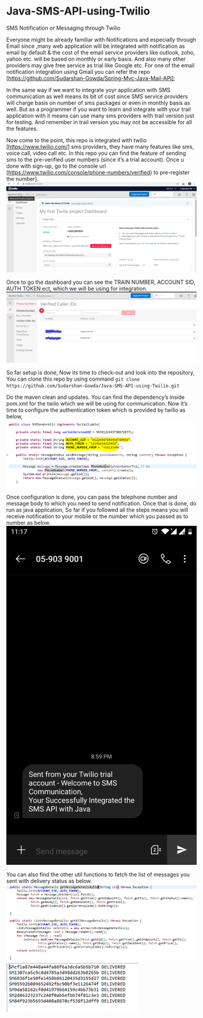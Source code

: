# Java-SMS-API-using-Twilio
SMS Notification or Messaging through Twilio

Everyone might be already familiar with Notifications and especially through Email since ,many web application will be integrated with notification as email by default & the cost of the email service providers like outlook, zoho, yahoo etc. will be based on monthly or early basis. And also many other providers may give free service as trial like Google etc. For one of the email notification integration using Gmail you can refer the repo [https://github.com/Sudarshan-Gowda/Spring-Mvc-Java-Mail-API];

In the same way if we want to integrate yoyr application with SMS communication as well means its bit of cost since SMS service providers will charge basis on number of sms packages or even in monthly basis as well. But as a programmer if you want to learn and integrate with your trail application with it means can use many sms providers with trail version just for testing. And remember in trail version you may not be accessible for all the features.

Now come to the point, this repo is integrated with twilio [https://www.twilio.com/] sms providers, they have many features like sms, voice call, video call etc. In this repo you can find the feature of sending sms to the pre-verified user numbers (since it’s a trial account). Once u done with sign-up, go to the console url [https://www.twilio.com/console/phone-numbers/verified) to pre-register the number].
<img src="https://github.com/Sudarshan-Gowda/Java-SMS-API-using-Twilio/blob/master/docs/Picture1.png"/>

Once to go the dashboard you can see the TRAIN NUMBER, ACCOUNT SID, AUTH TOKEN ect,  which we will be using for integration.
<img src="https://github.com/Sudarshan-Gowda/Java-SMS-API-using-Twilio/blob/master/docs/Picture2.png"/>

So far setup is done, Now its time to check-out and look into the repository, You can clone this repo by using command ``git clone https://github.com/Sudarshan-Gowda/Java-SMS-API-using-Twilio.git ``

Do the maven clean and updates. You can find the dependency’s inside pom.xml for the twilo which we will be using for communication.
Now it’s time to configure the authentication token which is provided by twilio as below,
<img src="https://github.com/Sudarshan-Gowda/Java-SMS-API-using-Twilio/blob/master/docs/Picture5.png"/>

Once configuration is done, you can pass the telephone number and message body to which you need to send notification. Once that is done, do run as java application, So far if you followed all the steps means you will receive notification to your mobile or the number which you passed as to number as below.
<img src="https://github.com/Sudarshan-Gowda/Java-SMS-API-using-Twilio/blob/master/docs/Picture3.png"/>

You can also find the other util functions to fetch the list of messages you sent with delivery status as below.
<img src="https://github.com/Sudarshan-Gowda/Java-SMS-API-using-Twilio/blob/master/docs/Picture6.png"/>
<img src="https://github.com/Sudarshan-Gowda/Java-SMS-API-using-Twilio/blob/master/docs/Picture4.png"/>


